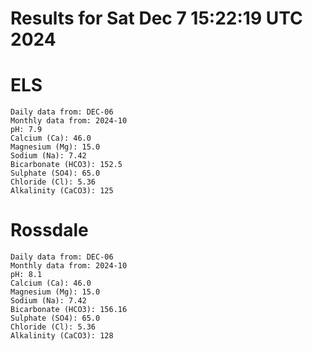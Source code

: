 # Results for Sat Dec  7 15:22:19 UTC 2024
# ELS
```
Daily data from: DEC-06
Monthly data from: 2024-10
pH: 7.9
Calcium (Ca): 46.0
Magnesium (Mg): 15.0
Sodium (Na): 7.42
Bicarbonate (HCO3): 152.5
Sulphate (SO4): 65.0
Chloride (Cl): 5.36
Alkalinity (CaCO3): 125
```
# Rossdale
```
Daily data from: DEC-06
Monthly data from: 2024-10
pH: 8.1
Calcium (Ca): 46.0
Magnesium (Mg): 15.0
Sodium (Na): 7.42
Bicarbonate (HCO3): 156.16
Sulphate (SO4): 65.0
Chloride (Cl): 5.36
Alkalinity (CaCO3): 128
```
